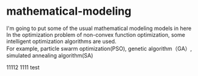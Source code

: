 # mathematical-modeling
I'm going to put some of the usual mathematical modeling models in here  
In the optimization problem of non-convex function optimization, some intelligent optimization algorithms are used.  
For example, particle swarm optimization(PSO), genetic algorithm（GA）, simulated annealing algorithm(SA)

11112
1111
test